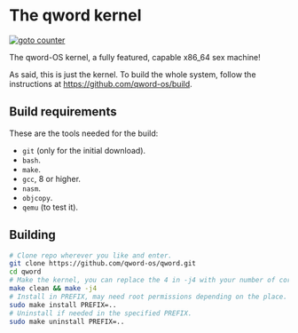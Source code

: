 # The qword kernel

[![goto counter](https://img.shields.io/github/search/qword-os/qword/goto.svg)](https://github.com/qword-os/qword/search?q=goto)

The qword-OS kernel, a fully featured, capable x86_64 sex machine!

As said, this is just the kernel. To build the whole system, follow the
instructions at <https://github.com/qword-os/build>.

## Build requirements

These are the tools needed for the build:
- `git` (only for the initial download).
- `bash`.
- `make`.
- `gcc`, 8 or higher.
- `nasm`.
- `objcopy`.
- `qemu` (to test it).

## Building

```bash
# Clone repo wherever you like and enter.
git clone https://github.com/qword-os/qword.git
cd qword
# Make the kernel, you can replace the 4 in -j4 with your number of cores + 1.
make clean && make -j4
# Install in PREFIX, may need root permissions depending on the place.
sudo make install PREFIX=..
# Uninstall if needed in the specified PREFIX.
sudo make uninstall PREFIX=..
```
